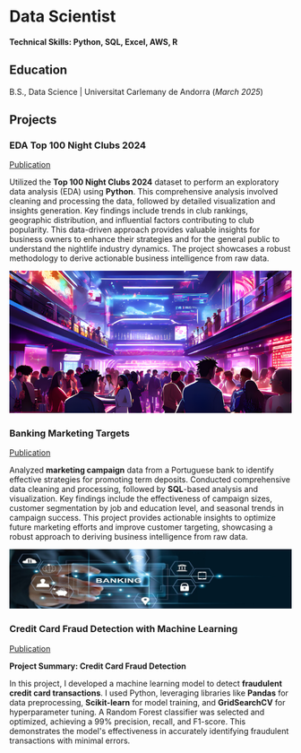 # Data Scientist

#### Technical Skills: Python, SQL, Excel, AWS, R

## Education			        		
B.S., Data Science | Universitat Carlemany de Andorra (_March 2025_)

## Projects
### EDA Top 100 Night Clubs 2024
<a href="https://nbviewer.jupyter.org/github/Paulitos/DataSciencePortfolio_paulos/blob/main/Projects/EDA_Top100Nightclubs/EDA_Top100Nightclubs_PabloSanchezArias.ipynb" target="_blank" rel="noopener noreferrer">Publication</a>

Utilized the **Top 100 Night Clubs 2024** dataset to perform an exploratory data analysis (EDA) using **Python**. This comprehensive analysis involved cleaning and processing the data, followed by detailed visualization and insights generation. Key findings include trends in club rankings, geographic distribution, and influential factors contributing to club popularity. This data-driven approach provides valuable insights for business owners to enhance their strategies and for the general public to understand the nightlife industry dynamics. The project showcases a robust methodology to derive actionable business intelligence from raw data.

![Top 100 Night Clubs 2024](/assets/img/Top100NightClubs2024.png)



### Banking Marketing Targets
<a href="https://nbviewer.org/github/Paulitos/DataSciencePortfolio_paulos/blob/main/Projects/Banking_Dataset_Marketing_Targets/BankingDataset_MarketingTargets_SQLPROJECT_PabloSanchezArias_aka_Paulos.ipynb" target="_blank" rel="noopener noreferrer">Publication</a>

Analyzed **marketing campaign** data from a Portuguese bank to identify effective strategies for promoting term deposits. Conducted comprehensive data cleaning and processing, followed by **SQL**-based analysis and visualization. Key findings include the effectiveness of campaign sizes, customer segmentation by job and education level, and seasonal trends in campaign success. This project provides actionable insights to optimize future marketing efforts and improve customer targeting, showcasing a robust approach to deriving business intelligence from raw data.

![Banking Marketing Targets](/assets/img/banking_dataset_marketing_targets.jpg)

### Credit Card Fraud Detection with Machine Learning
<a href="https://www.kaggle.com/code/paulitos/credit-card-fraud-prediction-scrum-method-pablo-sa" target="_blank" rel="noopener noreferrer">Publication</a>

**Project Summary: Credit Card Fraud Detection**

In this project, I developed a machine learning model to detect **fraudulent credit card transactions**. I used Python, leveraging libraries like **Pandas** for data preprocessing, **Scikit-learn** for model training, and **GridSearchCV** for hyperparameter tuning. A Random Forest classifier was selected and optimized, achieving a 99% precision, recall, and F1-score. This demonstrates the model's effectiveness in accurately identifying fraudulent transactions with minimal errors.

